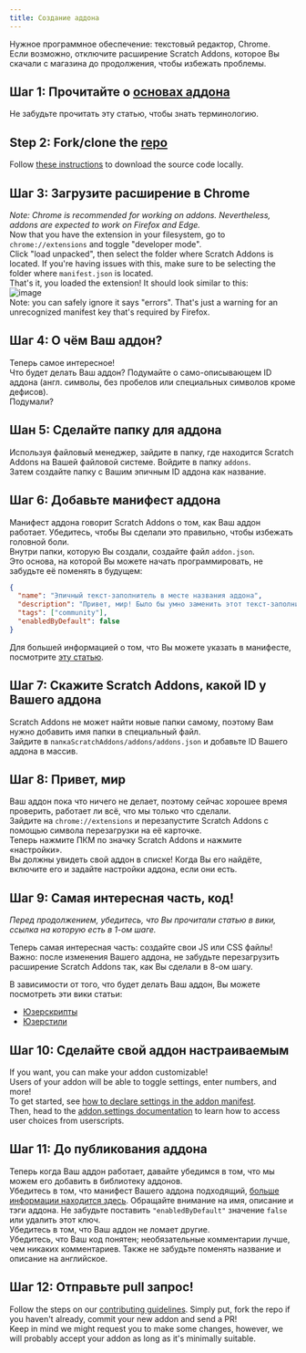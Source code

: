 ```yaml
---
title: Создание аддона
---
```

Нужное программное обеспечение: текстовый редактор, Chrome.  
Если возможно, отключите расширение Scratch Addons, которое Вы скачали с магазина до продолжения, чтобы избежать проблемы.

## Шаг 1: Прочитайте о [основах аддона](/ru/docs/develop/getting-started/addon-basics/)
Не забудьте прочитать эту статью, чтобы знать терминологию.

## Step 2: Fork/clone the [repo](https://github.com/ScratchAddons/ScratchAddons)
Follow [these instructions](https://scratchaddons.com/docs/getting-started/installing/#from-source) to download the source code locally.

## Шаг 3: Загрузите расширение в Chrome
*Note: Chrome is recommended for working on addons. Nevertheless, addons are expected to work on Firefox and Edge.*  
Now that you have the extension in your filesystem, go to `chrome://extensions` and toggle "developer mode".  
Click "load unpacked", then select the folder where Scratch Addons is located. If you're having issues with this, make sure to be selecting the folder where `manifest.json` is located.  
That's it, you loaded the extension! It should look similar to this:  
![image](https://user-images.githubusercontent.com/17484114/91502527-accfd580-e89e-11ea-9e16-7daa2b808379.png)  
Note: you can safely ignore it says "errors". That's just a warning for an unrecognized manifest key that's required by Firefox.

## Шаг 4: О чём Ваш аддон?
Теперь самое интересное!  
Что будет делать Ваш аддон? Подумайте о само-описывающем ID аддона (англ. символы, без пробелов или специальных символов кроме дефисов).  
Подумали?

## Шан 5: Сделайте папку для аддона
Используя файловый менеджер, зайдите в папку, где находится Scratch Addons на Вашей файловой системе. Войдите в папку `addons`.  
Затем создайте папку с Вашим эпичным ID аддона как название.

## Шаг 6: Добавьте манифест аддона
Манифест аддона говорит Scratch Addons о том, как Ваш аддон работает. Убедитесь, чтобы Вы сделали это правильно, чтобы избежать головной боли.  
Внутри папки, которую Вы создали, создайте файл `addon.json`.  
Это основа, на которой Вы можете начать программировать, не забудьте её поменять в будущем:
```json
{
  "name": "Эпичный текст-заполнитель в месте названия аддона",
  "description": "Привет, мир! Было бы умно заменить этот текст-заполнитель описанием.",
  "tags": ["community"],
  "enabledByDefault": false
}
```
Для большей информацией о том, что Вы можете указать в манифесте, посмотрите [эту статью](/ru/docs/reference/addon-manifest/).


## Шаг 7: Скажите Scratch Addons, какой ID у Вашего аддона
Scratch Addons не может найти новые папки самому, поэтому Вам нужно добавить имя папки в специальный файл.  
Зайдите в `папкаScratchAddons/addons/addons.json` и добавьте ID Вашего аддона в массив.

## Шаг 8: Привет, мир
Ваш аддон пока что ничего не делает, поэтому сейчас хорошее время проверить, работает ли всё, что мы только что сделали.  
Зайдите на `chrome://extensions` и перезапустите Scratch Addons с помощью символа перезагрузки на её карточке.  
Теперь нажмите ПКМ по значку Scratch Addons и нажмите «настройки».  
Вы должны увидеть свой аддон в списке! Когда Вы его найдёте, включите его и задайте настройки аддона, если они есть.

## Шаг 9: Самая интересная часть, код!
*Перед продолжением, убедитесь, что Вы прочитали статью в вики, ссылка на которую есть в 1-ом шаге.*  

Теперь самая интересная часть: создайте свои JS или CSS файлы!  
Важно: после изменения Вашего аддона, не забудьте перезагрузить расширение Scratch Addons так, как Вы сделали в 8-ом шагу.  

В зависимости от того, что будет делать Ваш аддон, Вы можете посмотреть эти вики статьи:
- [Юзерскрипты](/docs/develop/addon-types/userscripts)
- [Юзерстили](/docs/develop/addon-types/userstyles)

## Шаг 10: Сделайте свой аддон настраиваемым
If you want, you can make your addon customizable!  
Users of your addon will be able to toggle settings, enter numbers, and more!  
To get started, see [how to declare settings in the addon manifest](/docs/reference/addon-manifest/#settings-object).  
Then, head to the [addon.settings documentation](/docs/reference/addon-api/addon.settings) to learn how to access user choices from userscripts.

## Шаг 11: До публикования аддона
Теперь когда Ваш аддон работает, давайте убедимся в том, что мы можем его добавить в библиотеку аддонов.  
Убедитесь в том, что манифест Вашего аддона подходящий, [больше информации находится здесь](/docs/reference/addon-manifest). Обращайте внимание на имя, описание и тэги аддона. Не забудьте поставить `"enabledByDefault"` значение `false` или удалить этот ключ.  
Убедитесь в том, что Ваш аддон не ломает другие.  
Убедитесь, что Ваш код понятен; необязательные комментарии лучше, чем никаких комментариев.
Также не забудьте поменять название и описание на английское.

## Шаг 12: Отправьте pull запрос!
Follow the steps on our [contributing guidelines](https://github.com/ScratchAddons/ScratchAddons/blob/master/.github/CONTRIBUTING.md). Simply put, fork the repo if you haven't already, commit your new addon and send a PR!  
Keep in mind we might request you to make some changes, however, we will probably accept your addon as long as it's minimally suitable.
